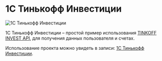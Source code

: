 # 1С Тинькофф Инвестиции

![1С Тинькофф Инвестиции](https://blagin.ru/wp-content/uploads/2022/05/1С-Тинькофф-Инвестиции.png)

1С Тинькофф Инвестиции – простой пример использования [TINKOFF INVEST API](https://tinkoff.github.io/investAPI/), для получения данных пользователя и счетах.

Использование проекта можно увидеть в записи: [1С Тинькофф Инвестиции](https://blagin.ru/1s-tinkoff-investicii/).
